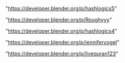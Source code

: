 "https://developer.blender.org/p/hashlogics5"

"https://developer.blender.org/p/Roughyyy"

"https://developer.blender.org/p/hashlogics4"

"https://developer.blender.org/p/jennifervogel"

"https://developer.blender.org/p/livequran123"

 

